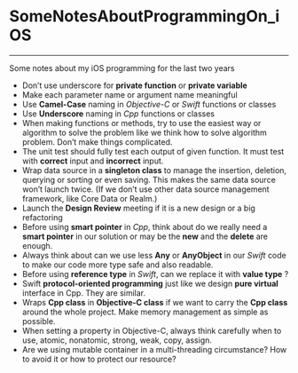 # SomeNotesAboutProgrammingOn_iOS

---

Some notes about my iOS programming for the last two years

- Don’t use underscore for **private function** or **private variable**
- Make each parameter name or argument name meaningful
- Use **Camel-Case** naming in *Objective-C* or *Swift* functions or classes
- Use **Underscore** naming in *Cpp*  functions or classes
- When making functions or methods, try to use the easiest way or algorithm to solve the problem like we think how to solve algorithm problem. Don’t make things complicated.
- The unit test should fully test each output of given function. It must test with **correct** input and **incorrect** input.
- Wrap data source in a **singleton class** to manage the insertion, deletion, querying or sorting or even saving. This makes the same data source won’t launch twice. (If we don’t use other data source management framework, like Core Data or Realm.)
- Launch the **Design Review** meeting if it is a new design or a big refactoring
- Before using **smart pointer** in *Cpp*, think about do we really need a **smart pointer** in our solution or may be the **new** and the **delete** are enough.
- Always think about can we use less **Any** or **AnyObject** in our *Swift* code to make our code more type safe and also readable.
- Before using **reference type** in *Swift*, can we replace it with **value type** ?
- Swift **protocol-oriented programming** just like we design **pure virtual** interface in Cpp. They are similar.
- Wraps **Cpp class** in **Objective-C class** if we want to carry the **Cpp class** around the whole project. Make memory management as simple as possible.
- When setting a property in Objective-C, always think carefully when to use, atomic, nonatomic, strong, weak, copy, assign.
- Are we using mutable container in a multi-threading circumstance? How to avoid it or how to protect our resource?
